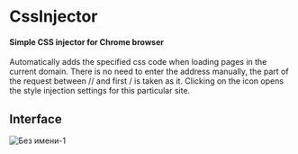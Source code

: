 # CssInjector
#### Simple CSS injector for Chrome browser
Automatically adds the specified css code when loading pages in the current domain.
There is no need to enter the address manually, the part of the request between // and first / is taken as it. 
Clicking on the icon opens the style injection settings for this particular site.
## Interface
![Без имени-1](https://user-images.githubusercontent.com/61652332/76106480-ffaf8b00-5fe7-11ea-9fe7-ab667d1b8e43.jpg)
